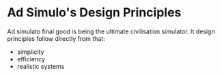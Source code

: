 # Ad Simulo's Design Principles

Ad simulato final good is being the ultimate civilisation simulator. It design principles follow directly from that:

- simplicity
- efficiency
- realistic systems
